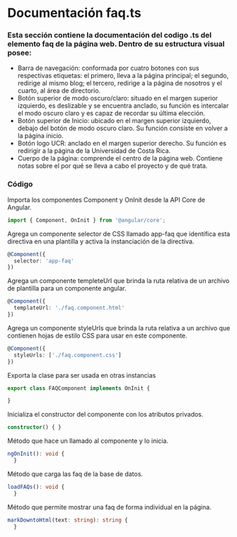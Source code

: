 # Documentación faq.ts

### Esta sección contiene la documentación del codigo .ts del elemento faq de la página web. Dentro de su estructura visual posee: 
*  Barra de navegación: conformada por cuatro botones con sus respectivas etiquetas: el primero, lleva a la página principal; el segundo, redirige al mismo blog; el tercero, redirige a la página de nosotros y el cuarto, al área de directorio.
*  Botón superior de modo oscuro/claro: situado en el margen superior izquierdo, es deslizable y se encuentra anclado, su función es intercalar el modo oscuro claro y es capaz de recordar su última elección.
*  Botón superior de Inicio: ubicado en el margen superior izquierdo, debajo del botón de modo oscuro claro. Su función consiste en volver a la página inicio.
*  Botón logo UCR: anclado en el margen superior derecho. Su función es redirigir a la página de la Universidad de Costa Rica.
*  Cuerpo de la página: comprende el centro de la página web. Contiene notas sobre el por qué se lleva a cabo el proyecto y de qué trata.

### Código
Importa los componentes Component y OnInit desde la API Core de Angular.
``` ts
import { Component, OnInit } from '@angular/core';
```
Agrega un componente selector de CSS llamado app-faq que identifica esta directiva en una plantilla y activa la instanciación de la directiva.  
``` ts
@Component({
  selector: 'app-faq'
})
```
Agrega un componente templeteUrl que brinda la ruta relativa de un archivo de plantilla para un componente angular.
``` ts
@Component({
  templateUrl: './faq.component.html'
})
```
Agrega un componente styleUrls que brinda la ruta relativa a un archivo que contienen hojas de estilo CSS para usar en este componente.
``` ts
@Component({
  styleUrls: ['./faq.component.css']
})
```

Exporta la clase para ser usada en otras instancias
``` ts
export class FAQComponent implements OnInit {

}
```

Inicializa el constructor del componente con los atributos privados.
``` ts
constructor() { }
```

Método que hace un llamado al componente y lo inicia.
``` ts
ngOnInit(): void {
  }
```

Método que carga las faq de la base de datos.
``` ts
loadFAQs(): void {
  }
```

Método que permite mostrar una faq de forma individual en la página.
``` ts
markDowntoHtml(text: string): string {
  }
```
